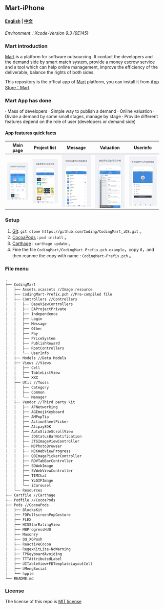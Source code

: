 ## Mart-iPhone

#### [English][13] | [中文][14]

*Environment：Xcode-Version 9.3 (9E145)*

### Mart introduction

[Mart][7] is a platform for software outsourcing. It contact the developers and the demand side by smart match system, provide a money escrow service and a tool which can help online management, improve the efficiency of the deliverable, balance the rights of both sides.

This repository is the offical app of [Mart][7] platform, you can install it from [App Store：Mart][9]

### Mart App has done

· Mass of developers
· Simple way to publish a demand
· Online valuation
· Divide a demand by some small stages, manage by stage
· Provide different features depend on the role of user (developers or demand side)

#### App features quick facts

Main page|Project list|Message|Valuation|Userinfo
------------ | ------------- | ------------| ------------| ------------
![图片1][1]|![图片2][2]|![图片3][3]|![图片4][4]|![图片5][5]

### Setup

1. [Git][12]: `git clone https://github.com/Coding/CodingMart_iOS.git` 。
2. [CocoaPods][10] : `pod install` 。
3. [Carthage][11] : `carthage update` 。
4. Fine the file `CodingMart/CodingMart-Prefix.pch.example`，copy it，and then reanme the copy with name : `CodingMart-Prefix.pch` 。

### File menu

```
.
├── CodingMart
│   ├── Assets.xcassets //Image resource
│   ├── CodingMart-Prefix.pch //Pre-compiled file
│   ├── Controllers //Controllers
│   │   ├── BaseViewControllers 
│   │   ├── EAProjectPrivate 
│   │   ├── Independence 
│   │   ├── Login 
│   │   ├── Message 
│   │   ├── Other 
│   │   ├── Pay 
│   │   ├── PriceSystem 
│   │   ├── PublishReward 
│   │   ├── RootControllers 
│   │   └── UserInfo 
│   ├── Models //Data Models
│   ├── Views //Views
│   │   ├── Cell 
│   │   ├── TableListView 
│   │   └── XXX 
│   ├── Util //Tools
│   │   ├── Category 
│   │   ├── Common 
│   │   └── Manager 
│   ├── Vendor //Third party kit
│   │   ├── AFNetworking 
│   │   ├── AGEmojiKeyboard 
│   │   ├── AMPopTip 
│   │   ├── ActionSheetPicker 
│   │   ├── AlipaySDK 
│   │   ├── AutoSlideScrollView 
│   │   ├── JDStatusBarNotification 
│   │   ├── JTSImageViewController 
│   │   ├── MJPhotoBrowser 
│   │   ├── NJKWebViewProgress 
│   │   ├── QBImagePickerController 
│   │   ├── RDVTabBarController 
│   │   ├── SDWebImage 
│   │   ├── SVWebViewController
│   │   ├── TIMChat 
│   │   ├── YLGIFImage 
│   │   └── iCarousel 
│   └── Resources 
├── Cartfile //Carthage
├── Podfile //CocoaPods
├── Pods //CocoaPods
│   ├── BlocksKit
│   ├── FDFullscreenPopGesture
│   ├── FLEX
│   ├── HCSStarRatingView
│   ├── MBProgressHUD
│   ├── Masonry
│   ├── QQ_XGPush
│   ├── ReactiveCocoa
│   ├── RegexKitLite-NoWarning
│   ├── TPKeyboardAvoiding
│   ├── TTTAttributedLabel
│   ├── UITableView+FDTemplateLayoutCell
│   ├── UMengSocial
│   └── hpple
└── README.md
```

### License

The license of this repo is [MIT license][6]

[1]: Screenshots/1.jpg
[2]: Screenshots/2.jpg
[3]: Screenshots/3.jpg
[4]: Screenshots/4.jpg
[5]: Screenshots/5.jpg
[6]: License
[7]: https://codemart.com
[9]: https://itunes.apple.com/cn/app/码市/id1048541582?mt=8
[10]: https://cocoapods.org/
[11]: https://github.com/Carthage/Carthage
[12]: https://git-scm.com/
[13]: README.md
[14]: README_zh.md
